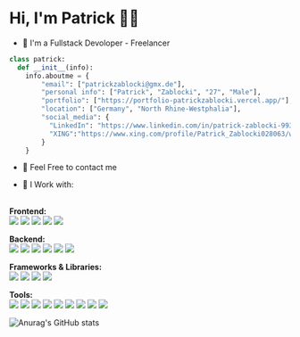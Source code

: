 # Hi, I'm Patrick 🤙🏻

- 🌱 I'm a Fullstack Devoloper - Freelancer

```python
class patrick:
  def __init__(info):
    info.aboutme = {
        "email": ["patrickzablocki@gmx.de"],
        "personal info": ["Patrick", "Zablocki", "27", "Male"],
        "portfolio": ["https://portfolio-patrickzablocki.vercel.app/"],
        "location": ["Germany", "North Rhine-Westphalia"],
        "social_media": {
          "LinkedIn": "https://www.linkedin.com/in/patrick-zablocki-993738285/",
          "XING":"https://www.xing.com/profile/Patrick_Zablocki028063/web_profiles",
        }
    }
```
- 💬 Feel Free to contact me

- 🤔 I Work with: <br><br>

<strong>Frontend:</strong><br>
<img src="https://img.shields.io/badge/HTML5-E34F26?style=for-the-badge&logo=html5&logoColor=white" />
<img src="https://img.shields.io/badge/CSS-239120?&style=for-the-badge&logo=css3&logoColor=white" />
<img src="https://img.shields.io/badge/JavaScript-F7DF1E?style=for-the-badge&logo=javascript&logoColor=black">
<img src="https://img.shields.io/badge/TypeScript-3178C6?style=for-the-badge&logo=typescript&logoColor=white">
<img src="https://img.shields.io/badge/SCSS-CC6699?style=for-the-badge&logo=sass&logoColor=white">

<strong>Backend:</strong><br>
<img src="https://img.shields.io/badge/Node.js-43853D?style=for-the-badge&logo=node.js&logoColor=white">
<img src="https://img.shields.io/badge/Express.js-000000?style=for-the-badge&logo=express&logoColor=white">
<img src="https://img.shields.io/badge/Python-3776AB?style=for-the-badge&logo=python&logoColor=white">
<img src="https://img.shields.io/badge/MongoDB-4EA94B?style=for-the-badge&logo=mongodb&logoColor=white">
<img src="https://img.shields.io/badge/PHP-777BB4?style=for-the-badge&logo=php&logoColor=white">
<img src="https://img.shields.io/badge/SQLite-003B57?style=for-the-badge&logo=sqlite&logoColor=white">


<strong>Frameworks & Libraries:</strong><br>
<img src="https://img.shields.io/badge/React-20232A?style=for-the-badge&logo=react&logoColor=61DAFB">
<img src="https://img.shields.io/badge/Bootstrap-563D7C?style=for-the-badge&logo=bootstrap&logoColor=white">
<img src="https://img.shields.io/badge/Tailwind_CSS-38B2AC?style=for-the-badge&logo=tailwind-css&logoColor=white">
<img src="https://img.shields.io/badge/Laravel-FF2D20?style=for-the-badge&logo=laravel&logoColor=white">

<strong>Tools:</strong><br>
<img src="https://img.shields.io/badge/NPM-CB3837?style=for-the-badge&logo=npm&logoColor=white">
<img src="https://img.shields.io/badge/Linux-FCC624?style=for-the-badge&logo=linux&logoColor=black">
<img src="https://img.shields.io/badge/macOS-000000?style=for-the-badge&logo=apple&logoColor=white">
<img src="https://img.shields.io/badge/Git-F05032?style=for-the-badge&logo=git&logoColor=white" />
<img src="https://img.shields.io/badge/GitHub-181717?style=for-the-badge&logo=github&logoColor=white" />
<img src="https://img.shields.io/badge/Vite-646CFF?style=for-the-badge&logo=vite&logoColor=white" />
<img src="https://img.shields.io/badge/Vercel-000000?style=for-the-badge&logo=vercel&logoColor=white" />
<img src="https://img.shields.io/badge/VS_Code-007ACC?style=for-the-badge&logo=visual-studio-code&logoColor=white" />
<img src="https://img.shields.io/badge/Xcode-1575F9?style=for-the-badge&logo=xcode&logoColor=white" />







![Anurag's GitHub stats](https://github-readme-stats.vercel.app/api?username=PatrickZablocki&theme=midnight-purple)

